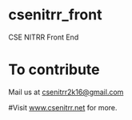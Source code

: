 # csenitrr_front
CSE NITRR Front End

# To contribute
Mail us at csenitrr2k16@gmail.com

#Visit
www.csenitrr.net for more.
